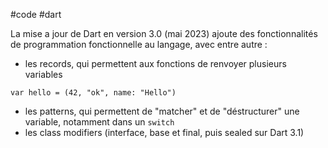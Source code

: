 #code #dart

La mise a jour de Dart en version 3.0 (mai 2023) ajoute des fonctionnalités de programmation fonctionnelle au langage, avec entre autre :
- les records, qui permettent aux fonctions de renvoyer plusieurs variables
```
var hello = (42, "ok", name: "Hello")
```

- les patterns, qui permettent de "matcher" et de "déstructurer" une variable, notamment dans un `switch`
- les class modifiers (interface, base et final, puis sealed sur Dart 3.1)
